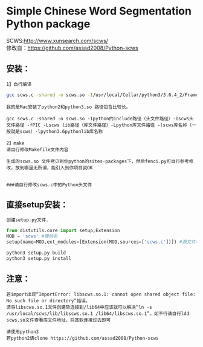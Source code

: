 Simple Chinese Word Segmentation Python package
======================
SCWS:http://www.xunsearch.com/scws/<br />
修改自：https://github.com/assad2008/Python-scws

安装：
----
	1】自行编译
```Bash
gcc scws.c -shared -o scws.so -I/usr/local/Cellar/python3/3.6.4_2/Frameworks/Python.framework/Versions/3.6/include/python3.6m -I/usr/local/scws/include/scws -fPIC -L/usr/local/scws/lib/ -L/usr/local/Cellar/python3/3.6.4_2/Frameworks/Python.framework/Versions/3.6/lib/ -lscws -lpython3.6	
```
		
	我的是Mac安装了python2和python3,so 路径包含比较长。
	
	gcc scws.c -shared -o scws.so -Ipython的include路径（头文件路径）-Iscws头文件路径 -fPIC -Lscws lib路径（库文件路径）-Lpython库文件路径 -lscws库名称（一般就是scws）-lpython3.6pythonlib库名称

	2】make
	请自行修改Makefile文件内容

	生成的scws.so 文件拷贝到你python的sites-packages下，然后fenci.py可自行参考修改，放到哪里无所谓，能引入到你项目就OK

	
	###请自行修改scws.c中的Python头文件
	
直接setup安装：
----
	创建setup.py文件.
```Python
from distutils.core import setup,Extension
MOD = 'scws' #模块名
setup(name=MOD,ext_modules=[Extension(MOD,sources=['scws.c'])]) #源文件名
```
```Python
python3 setup.py build 
python3 setup.py install
```

注意：
----
	若import出现“ImportError: libscws.so.1: cannot open shared object file: No such file or directory”错误。
	请将libscws.so.1文件创建软连接到/lib64中应该就可以解决“ln -s /usr/local/scws/lib/libscws.so.1 /lib64/libscws.so.1”。如不行请自行ldd scws.so文件查看库文件地址，将其软连接过去即可
	
	请使用python3
	若python2请clone https://github.com/assad2008/Python-scws

